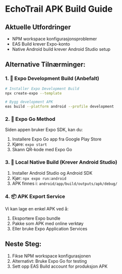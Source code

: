 # EchoTrail APK Build Guide

## Aktuelle Utfordringer

- NPM workspace konfigurasjonsproblemer
- EAS Build krever Expo-konto
- Native Android build krever Android Studio setup

## Alternative Tilnærminger:

### 1. 🎯 **Expo Development Build (Anbefalt)**

```bash
# Installer Expo Development Build
npx create-expo --template

# Bygg development APK
eas build --platform android --profile development
```

### 2. 📱 **Expo Go Method**

Siden appen bruker Expo SDK, kan du:

1. Installere Expo Go app fra Google Play Store
2. Kjøre: `expo start`
3. Skann QR-kode med Expo Go

### 3. 🔧 **Local Native Build (Krever Android Studio)**

1. Installer Android Studio og Android SDK
2. Kjør: `npx expo run:android`
3. APK finnes i: `android/app/build/outputs/apk/debug/`

### 4. 📦 **APK Export Service**

Vi kan lage en enkel APK ved å:

1. Eksportere Expo bundle
2. Pakke som APK med online verktøy
3. Eller bruke Expo Application Services

## Neste Steg:

1. Fikse NPM workspace konfigurasjonen
2. Alternativt: Bruke Expo Go for testing
3. Sett opp EAS Build account for produksjon APK
